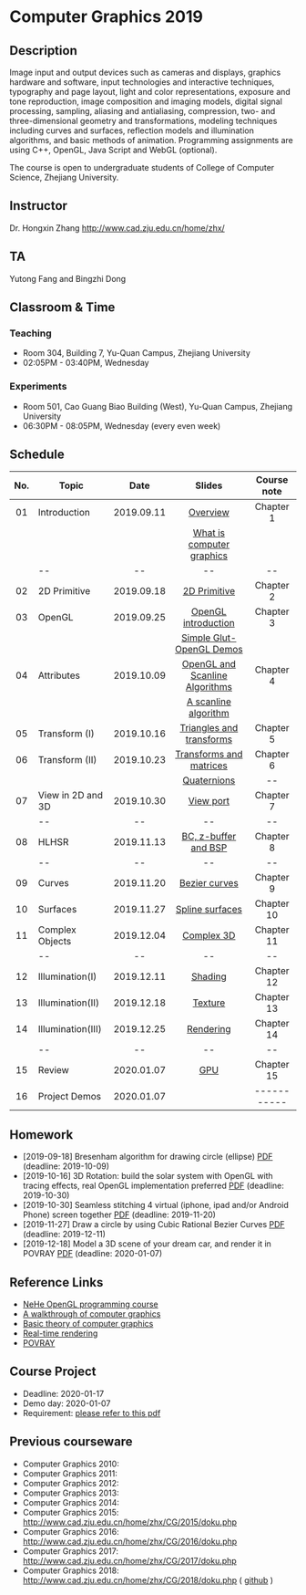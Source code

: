 ﻿# Computer Graphics 2019

## Description
Image input and output devices such as cameras and displays, graphics hardware and software, input technologies and interactive techniques, typography and page layout, light and color representations, exposure and tone reproduction, image composition and imaging models, digital signal processing, sampling, aliasing and antialiasing, compression, two- and three-dimensional geometry and transformations, modeling techniques including curves and surfaces, reflection models and illumination algorithms, and basic methods of animation. Programming assignments are using C++, OpenGL, Java Script and WebGL (optional).

The course is open to undergraduate students of College of Computer Science, Zhejiang University.

## Instructor
Dr. Hongxin Zhang http://www.cad.zju.edu.cn/home/zhx/

## TA
Yutong Fang and Bingzhi Dong 

## Classroom & Time

### Teaching 
+ Room 304, Building 7, Yu-Quan Campus, Zhejiang University
+ 02:05PM - 03:40PM, Wednesday

### Experiments 
+ Room 501, Cao Guang Biao Building (West), Yu-Quan Campus, Zhejiang University
+ 06:30PM - 08:05PM, Wednesday (every even week)

## Schedule
|  No. |   Topic          |     Date     |                  Slides                                   |   Course note      |
|:----:| ---------------- |:------------:|:---------------------------------------------------------:|:------------------:|
|  01  |  Introduction    |  2019.09.11  |  [Overview](pdf/00_overview.pdf)                          |   Chapter 1        |
|      |                  |              |  [What is computer graphics](pdf/01_introduction.pdf)     |                    |
|      |       --         |    --        |         --                                                |   --               |
|  02  |  2D Primitive    |  2019.09.18  |  [2D Primitive](pdf/02_primitive.pdf)                     |   Chapter 2        |
|  03  |  OpenGL          |  2019.09.25  |  [OpenGL introduction](pdf/03_opengl.pdf)                 |   Chapter 3        |
|      |                  |              |  [Simple Glut-OpenGL Demos](src/ogl)                      |                    |
|  04  |  Attributes      |  2019.10.09  |  [OpenGL and Scanline Algorithms](pdf/04_attribute.pdf)   |   Chapter 4        |
|      |                  |              |  [A scanline algorithm](https://www.techfak.uni-bielefeld.de/ags/wbski/lehre/digiSA/WS0607/3DVRCG/Vorlesung/13.RT3DCGVR-vertex-2-fragment.pdf)                      |                    |
|  05  |  Transform (I)   |  2019.10.16  |  [Triangles and transforms](pdf/05_transform_1.pdf)       |   Chapter 5        |
|  06  |  Transform (II)  |  2019.10.23  |  [Transforms and matrices](pdf/06_transform_2.pdf)        |   Chapter 6        |
|      |                  |              |  [Quaternions](pdf/quatut-2-2.pdf)                        |   --               |
|  07  |View in 2D and 3D |  2019.10.30  |  [View port](pdf/07_view_2d.pdf)                          |   Chapter 7        |
|      |       --         |    --        |         --                                                |   --               |
|  08  | HLHSR            |  2019.11.13  |  [BC, z-buffer and BSP](pdf/08_hidden_surface_elimination.pdf) |   Chapter 8        |
|      |       --         |    --        |         --                                                |   --               |
|  09  | Curves           |  2019.11.20  |  [Bezier curves](pdf/09_curves.pdf)                       |   Chapter 9        |
|  10  | Surfaces         |  2019.11.27  |  [Spline surfaces](pdf/10_surfaces.pdf)                   |   Chapter 10       |
|  11  | Complex Objects  |  2019.12.04  |  [Complex 3D](pdf/11_complex_3d.pdf)                      |   Chapter 11       |
|      |       --         |    --        |         --                                                |   --               |
|  12  | Illumination(I)  |  2019.12.11  |  [Shading](pdf/12_illumination.pdf)                       |   Chapter 12       |
|  13  | Illumination(II) |  2019.12.18  |  [Texture](pdf/13_texture_mapping.pdf)                    |   Chapter 13       |
|  14  | Illumination(III)|  2019.12.25  |  [Rendering](pdf/14_illumination.pdf)                     |   Chapter 14       |
|      |       --         |    --        |         --                                                |   --               |
|  15  | Review           |  2020.01.07  |  [GPU](pdf/15_illumination.pdf)                           |   Chapter 15       |
|  16  | Project Demos    |  2020.01.07  |                                                           |   -----------      |


## Homework

+ [2019-09-18] Bresenham algorithm for drawing circle (ellipse) [PDF](pdf/homework01.pdf) (deadline: 2019-10-09)
+ [2019-10-16] 3D Rotation: build the solar system with OpenGL with tracing effects, real OpenGL implementation preferred [PDF](pdf/homework02.pdf) (deadline: 2019-10-30)
+ [2019-10-30] Seamless stitching 4 virtual (iphone, ipad and/or Android Phone) screen together  [PDF](pdf/homework03.pdf) (deadline: 2019-11-20)
+ [2019-11-27] Draw a circle by using Cubic Rational Bezier Curves [PDF](pdf/homework04.pdf) (deadline: 2019-12-11)
+ [2019-12-18] Model a 3D scene of your dream car, and render it in POVRAY [PDF](pdf/homework05.pdf) (deadline: 2020-01-07)

## Reference Links

+ [NeHe OpenGL programming course](http://nehe.gamedev.net/tutorial/lessons_01__05/22004/)
+ [A walkthrough of computer graphics](http://www.pling.org.uk/cs/cgv.html)
+ [Basic theory of computer graphics](http://www.ntu.edu.sg/home/ehchua/programming/opengl/CG_BasicsTheory.html)
+ [Real-time rendering](http://www.realtimerendering.com/)
+ [POVRAY](http://www.povray.org)

## Course Project

+ Deadline: 2020-01-17
+ Demo day: 2020-01-07
+ Requirement: [please refer to this pdf](pdf/course-project-2019.pdf)

## Previous courseware

- Computer Graphics 2010: 
- Computer Graphics 2011:
- Computer Graphics 2012:
- Computer Graphics 2013:
- Computer Graphics 2014:
- Computer Graphics 2015: http://www.cad.zju.edu.cn/home/zhx/CG/2015/doku.php
- Computer Graphics 2016: http://www.cad.zju.edu.cn/home/zhx/CG/2016/doku.php
- Computer Graphics 2017: http://www.cad.zju.edu.cn/home/zhx/CG/2017/doku.php
- Computer Graphics 2018: http://www.cad.zju.edu.cn/home/zhx/CG/2018/doku.php  ( [github](https://github.com/hongxin/CGCourse-2018) )

